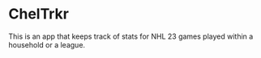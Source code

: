 # ChelTrkr

This is an app that keeps track of stats for NHL 23 games played within a household or a league.
